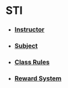 # STI
- ### [Instructor](instructor.md)
- ### [Subject](subject.md)
- ### [Class Rules](rules.md)
- ### [Reward System](reward.md)
